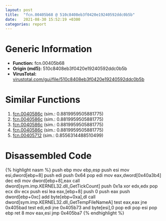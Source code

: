 ```yaml
---
layout: post
title:  "fcn.00405b68 @ 510c8408eb3f0420e19240592ddc0b5b"
date:   2021-08-30 15:52:19 +0300
categories: report
---
```


# Generic Information
- **Function:** fcn.00405b68
- **Origin (md5):** 510c8408eb3f0420e19240592ddc0b5b
- **VirusTotal:** [virustotal.com/gui/file/510c8408eb3f0420e19240592ddc0b5b][virustotal_ref]



# Similar Functions

1. [fcn.0040586c][similar_1_ref] (sim.: 0.8819959505881775)
2. [fcn.0040586c][similar_2_ref] (sim.: 0.8819959505881775)
3. [fcn.0040586c][similar_3_ref] (sim.: 0.8819959505881775)
4. [fcn.0040586c][similar_4_ref] (sim.: 0.8819959505881775)
5. [fcn.00405712][similar_5_ref] (sim.: 0.8556314488510499)


# Disassembled Code

{% highlight nasm %}
push ebp
mov ebp,esp
push esi
mov esi,dword[ebp+8]
push edi
push 0x64
pop edi
mov eax,dword[0x40a3b4]
dec edi
mov dword[ebp+8],eax
call dword[sym.imp.KERNEL32.dll_GetTickCount]
push 0x1a
xor edx,edx
pop ecx
div ecx
push esi
lea eax,[ebp+8]
push 0
push eax
push dword[ebp+0xc]
add byte[ebp+0xa],dl
call dword[sym.imp.KERNEL32.dll_GetTempFileNameA]
test eax,eax
jne 0x405bad
test edi,edi
jne 0x405b73
and byte[esi],0
pop edi
pop esi
pop ebp
ret 8
mov eax,esi
jmp 0x405ba7
{% endhighlight %}


[similar_1_ref]: /report/fcn.0040586c@983fe9598b69120a048e4bbfe8d8764c
[similar_2_ref]: /report/fcn.0040586c@3a780067b4fcdbc523bd6f0e3b89f181
[similar_3_ref]: /report/fcn.0040586c@024d69b3dfb503973cce5c1700f282aa
[similar_4_ref]: /report/fcn.0040586c@cce7ba37a5ac487b09e8c8d292223615
[similar_5_ref]: /report/fcn.00405712@8cfdb0713f3b8f9b0a5ef775f40cf182
[virustotal_ref]: https://www.virustotal.com/gui/file/510c8408eb3f0420e19240592ddc0b5b